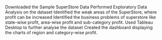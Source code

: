 Downloaded the Sample SuperStore Data
Performed Exploratory Data Analysis on the dataset
Identified the weak areas of the SuperStore, where profit can be increased
Identified the business problems of superstore like state-wise profit, area-wise profit and sub-category profit.
Used Tableau Desktop to further analyse the dataset
Created the dashboard displaying the charts of region and category-wise profit.
